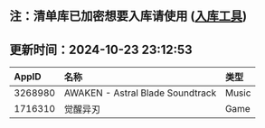 ## 注：清单库已加密想要入库请使用 ([入库工具](https://github.com/BlankTMing/ManifestAutoUpdate/releases))

## 更新时间：2024-10-23 23:12:53
| AppID | 名称 | 类型  |
| :-------------------- | :----------------------------- | :----------- |
| 3268980 | AWAKEN - Astral Blade Soundtrack| Music |
| 1716310 | 觉醒异刃| Game |
